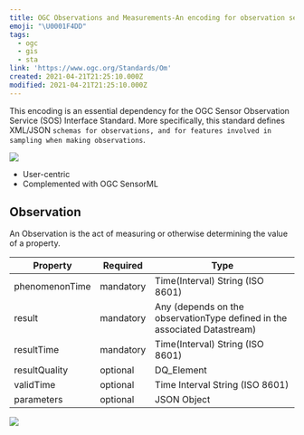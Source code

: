 ```yaml
---
title: OGC Observations and Measurements-An encoding for observation services
emoji: "\U0001F4DD"
tags:
  - ogc
  - gis
  - sta
link: 'https://www.ogc.org/Standards/Om'
created: 2021-04-21T21:25:10.000Z
modified: 2021-04-21T21:25:10.000Z
---
```


This encoding is an essential dependency for the OGC Sensor Observation Service (SOS) Interface Standard. More specifically, this standard defines XML/JSON `schemas for observations, and for features involved in sampling when making observations`.

![](https://image.slidesharecdn.com/omoverviewgeospatial-forum-151104213435-lva1-app6892/95/a-standard-for-geospatial-observations-and-measurements-29-638.jpg?cb=1446673008)

- User-centric
- Complemented with OGC SensorML

## Observation

An Observation is the act of measuring or otherwise determining the value of a property.

| Property       | Required  | Type                                                                      |
| -------------- | --------- | ------------------------------------------------------------------------- |
| phenomenonTime | mandatory | Time(Interval) String (ISO 8601)                                          |
| result         | mandatory | Any (depends on the observationType defined in the associated Datastream) |
| resultTime     | mandatory | Time(Interval) String (ISO 8601)                                          |
| resultQuality  | optional  | DQ_Element                                                                |
| validTime      | optional  | Time Interval String (ISO 8601)                                           |
| parameters     | optional  | JSON Object                                                               |

![](https://52north.github.io/sensor-web-tutorial/images/om1.png)
